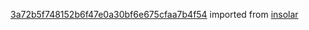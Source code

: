 [3a72b5f748152b6f47e0a30bf6e675cfaa7b4f54](https://github.com/insolar/insolar/commit/3a72b5f748152b6f47e0a30bf6e675cfaa7b4f54) imported from [insolar](https://github.com/insolar/insolar)
